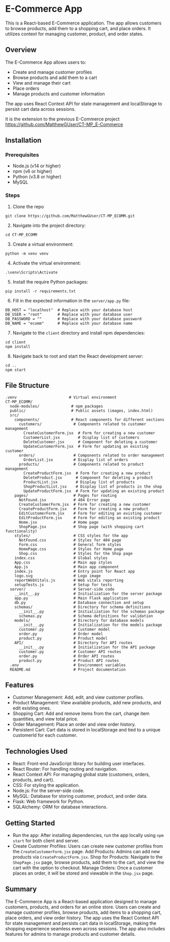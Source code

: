 # E-Commerce App

This is a React-based E-Commerce application. The app allows customers to browse products, add them to a shopping cart, and place orders. It utilizes context for managing customer, product, and order states.

## Overview
The E-Commerce App allows users to:
- Create and manage customer profiles
- Browse products and add them to a cart
- View and manage their cart
- Place orders
- Manage products and customer information

The app uses React Context API for state management and localStorage to persist cart data across sessions.

It is the extension to the previous E-Commerce project
https://github.com/MatthewGUser/CT-MP_E-Commerce

## Installation

### Prerequisites
- Node.js (v14 or higher)
- npm (v6 or higher)
- Python (v3.8 or higher)
- MySQL

### Steps
1. Clone the repo
```
git clone https://github.com/MatthewGUser/CT-MP_ECOMM.git
```

2. Navigate into the project directory:
```
cd CT-MP_ECOMM
```

3. Create a virtual environment:
```
python -m venv venv
```

4. Activate the virtual environment:
```
.\venv\Scripts\Activate
```

5. Install the require Python packages:
```
pip install -r requirements.txt
```

6. Fill in the expected information in the `server/app.py` file:
```
DB_HOST = "localhost"  # Replace with your database host
DB_USER = "root"       # Replace with your database user
DB_PASSWORD = ""       # Replace with your database password
DB_NAME = "ecomm"      # Replace with your database name
```

7. Navigate to the `client` directory and install npm dependencies:
```
cd client
npm install
```

8. Navigate back to root and start the React development server:
```
cd ..
npm start
```

## File Structure
```
.venv                       # Virtual environment
CT-MP_ECOMM/
  node-modules/              # npm packages
  public/                    # Public assets (images, index.html)
  src/
    components/              # React components for different sections
      customers/              # Components related to customer management
        CreateCustomerForm.jsx  # Form for creating a new customer
        CustomerList.jsx        # Display list of customers
        DeleteCustomer.jsx      # Component for deleting a customer
        UpdateCustomerForm.jsx  # Form for updating an existing customer
      orders/                 # Components related to order management
        OrderList.jsx         # Display list of orders
      products/               # Components related to product management
        CreateProductForm.jsx  # Form for creating a new product
        DeleteProduct.jsx      # Component for deleting a product
        ProductList.jsx        # Display list of products
        ShopProductList.jsx    # Display list of products in the shop
        UpdateProductForm.jsx  # Form for updating an existing product
    pages/                    # Pages for routing
      NotFound.jsx            # 404 Error page
      CreateCustomerForm.jsx  # Form for creating a new customer
      CreateProductForm.jsx   # Form for creating a new product
      EditCustomerForm.jsx    # Form for editing an existing customer
      EditProductForm.jsx     # Form for editing an existing product
      Home.jsx                # Home page
      ShopPage.jsx            # Shop page (with shopping cart functionality)
    styles/                   # CSS styles for the app
      NotFound.css            # Styles for 404 page
      Form.css                # General form styles
      HomePage.css            # Styles for Home page
      Shop.css                # Styles for the Shop page
    index.css                 # Global styles
    App.css                   # Main app styles
    App.js                    # Main app component
    index.js                  # Entry point for React app
    logo.svg                  # Logo image
    reportWebVitals.js        # Web vitals reporting
    setupTests.js             # Setup for tests
  server/                     # Server-side code
    __init__.py               # Initialization for the server package
    app.py                    # Main Flask application
    db.py                     # Database connection and setup
    schemas/                  # Directory for schema definitions
      __init__.py             # Initialization for the schemas package
      schemas.py              # Schema definitions for validation
    models/                   # Directory for database models
      __init__.py             # Initialization for the models package
      customer.py             # Customer model
      order.py                # Order model
      product.py              # Product model
    API/                      # Directory for API routes
      __init__.py             # Initialization for the API package
      customer.py             # Customer API routes
      order.py                # Order API routes
      product.py              # Product API routes
  .env                        # Environment variables
  README.md                   # Project documentation
```
## Features
* Customer Management: Add, edit, and view customer profiles.
* Product Management: View available products, add new products, and edit existing ones.
* Shopping Cart: Add and remove items from the cart, change item quantities, and view total price.
* Order Management: Place an order and view order history.
* Persistent Cart: Cart data is stored in localStorage and tied to a unique customerId for each customer.

## Technologies Used
* React: Front-end JavaScript library for building user interfaces.
* React Router: For handling routing and navigation.
* React Context API: For managing global state (customers, orders, products, and cart).
* CSS: For styling the application.
* Node.js: For the server-side code.
* MySQL: Database for storing customer, product, and order data.
* Flask: Web framework for Python.
* SQLAlchemy: ORM for database interactions.
## Getting Started
* Run the app: After installing dependencies, run the app locally using `npm start` for both client and server.
* Create Customer Profiles: Users can create new customer profiles from the `CreateCustomerForm.jsx` page.
Add Products: Admins can add new products via `CreateProductForm.jsx`.
Shop for Products: Navigate to the `ShopPage.jsx` page, browse products, add them to the cart, and view the cart with the option to checkout.
Manage Orders: Once a customer places an order, it will be stored and viewable in the `Shop.jsx` page.

## Summary

The E-Commerce App is a React-based application designed to manage customers, products, and orders for an online store. Users can create and manage customer profiles, browse products, add items to a shopping cart, place orders, and view order history. The app uses the React Context API for state management and persists cart data in localStorage, making the shopping experience seamless even across sessions. The app also includes features for admins to manage products and customer details.